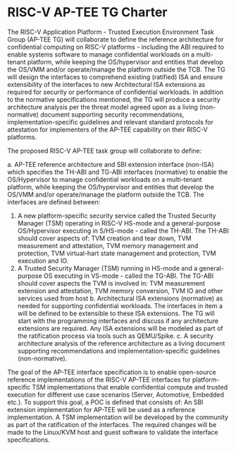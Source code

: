 # RISC-V AP-TEE TG Charter 

The RISC-V Application Platform - Trusted Execution Environment Task Group (AP-TEE TG) will collaborate to define the reference architecture for confidential computing on RISC-V platforms - including the ABI required to enable systems software to manage confidential workloads on a multi-tenant platform, while keeping the OS/hypervisor and entities that develop the OS/VMM and/or operate/manage the platform outside the TCB. The TG will design the interfaces to comprehend existing (ratified) ISA and ensure extensibility of the interfaces to new Architectural ISA extensions as required for security or performance of confidential workloads. In addition to the normative specifications mentioned, the TG will produce a security architecture analysis per the threat model agreed upon as a living (non-normative) document supporting security recommendations, implementation-specific guidelines and relevant standard protocols for attestation for implementers of the AP-TEE capability on their RISC-V platforms.

The proposed RISC-V AP-TEE task group will collaborate to define:

a. AP-TEE reference architecture and SBI extension interface (non-ISA) which specifies the TH-ABI and TG-ABI interfaces (normative) to enable the OS/Hypervisor to manage confidential workloads on a multi-tenant platform, while keeping the OS/hypervisor and entities that develop the OS/VMM and/or operate/manage the platform outside the TCB. The interfaces are defined between:
  1. A new platform-specific security service called the Trusted Security Manager (TSM) operating in RISC-V HS-mode and a general-purpose OS/Hypervisor executing in S/HS-mode - called the TH-ABI. The TH-ABI should cover aspects of: TVM creation and tear down, TVM measurement and attestation, TVM memory management and protection, TVM virtual-hart state management and protection, TVM execution and IO.
  2. A Trusted Security Manager (TSM) running in HS-mode and a general-purpose OS executing in VS-mode - called the TG-ABI. The TG-ABI should cover aspects the TVM is involved in: TVM measurement extension and attestation, TVM memory conversion, TVM IO and other services used from host
b. Architectural ISA extensions (normative) as needed for supporting confidential workloads. The interfaces in item a will be defined to be extensible to these ISA extensions. The TG will start with the programming interfaces and discuss if any architecture extensions are required. Any ISA extensions will be modeled as part of the ratification process via tools such as QEMU/Spike.
 c. A security architecture analysis of the reference architecture as a living document supporting recommendations and implementation-specific guidelines (non-normative).

The goal of the AP-TEE interface specification is to enable open-source reference implementations of the RISC-V AP-TEE interfaces for platform-specific TSM implementations that enable confidential compute and trusted execution for different use case scenarios (Server, Automotive, Embedded etc.). To support this goal, a POC is defined that consists of: An SBI extension implementation for AP-TEE will be used as a reference implementation. A TSM implementation will be developed by the community as part of the ratification of the interfaces. The required changes will be made to the Linux/KVM host and guest software to validate the interface specifications.
